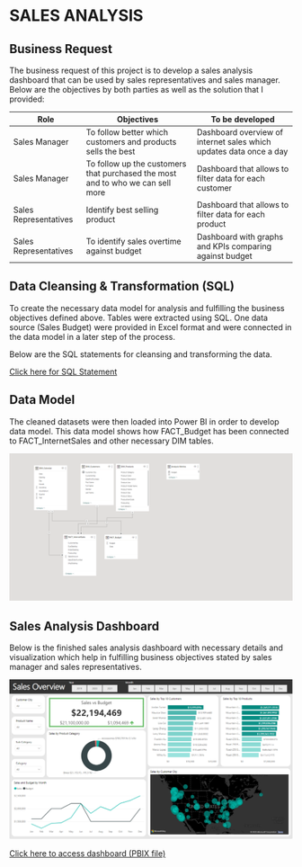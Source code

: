 # SALES ANALYSIS

## Business Request 

The business request of this project is to develop a sales analysis dashboard that can be used by sales representatives and sales manager. Below are the objectives by 
both parties as well as the solution that I provided:

Role  | Objectives   |  To be developed
------------- | ------------- | ------------------
Sales Manager  | To follow better which customers and products sells the best  | Dashboard overview of internet sales which updates data once a day
Sales Manager  | To follow up the customers that purchased the most and to who we can sell more  | Dashboard that allows to filter data for each customer
Sales Representatives  | Identify best selling product  | Dashboard that allows to filter data for each product
Sales Representatives  | To identify sales overtime against budget | Dashboard with graphs and KPIs comparing against budget


## Data Cleansing & Transformation (SQL)

To create the necessary data model for analysis and fulfilling the business objectives defined above. Tables were extracted using SQL. One data source (Sales Budget) were provided in Excel format and were connected in the data model in a later step of the process.

Below are the SQL statements for cleansing and transforming the data.

[Click here for SQL Statement](https://github.com/munirauni/Sales_Analysis/blob/8342d846f0ba38719f62d001df728dc065f8ead1/SQL%20Statement.sql)


## Data Model

The cleaned datasets were then loaded into Power BI in order to develop data model. This data model shows how FACT_Budget has been connected to FACT_InternetSales and other necessary DIM tables.

![](/Docs/Assets/Data%20Model%20Sales.png)   


## Sales Analysis Dashboard

Below is the finished sales analysis dashboard with necessary details and visualization which help in fulfilling business objectives stated by sales manager and sales representatives.

![](/Docs/Assets/Sales%20Management%20Dashboard.png)   

[Click here to access dashboard (PBIX file)](https://drive.google.com/drive/folders/1qvx3o1HbQ9uEvH0-qA_84OCWRxiF6yvA?usp=sharing)  
